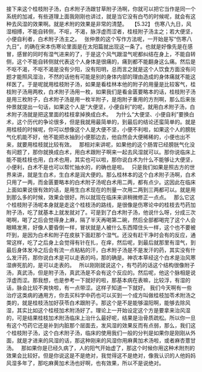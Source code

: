 接下来这个桂枝附子汤，白术附子汤跟甘草附子汤啊，你就可以把它当作是同一个系统的加减，有些道理上面我刚刚也讲过，就是当它没有白芍的时候呢，就会有这种去风湿的效果啊。就是术附的效果是非常的清楚。
 
【5.32】  伤寒八九日，风湿相搏，不能自转侧，不呕，不渴，脉浮虚而涩者，桂枝附子汤主之；若大便坚，小便自利者，白术附子汤主之。
 
张仲景的这个写作方法呢，一开始是写“伤寒八九日”，的确在宋本伤寒论里面是在太阳篇就出现这一条了。也就是好像先是在感冒，感冒的同时有湿气进来的了，于是这个风气跟湿气呢都纠结在身上，不能自转侧，这个不能自转侧就代表这个人身体是很痛的，痛到都不能翻身这么痛。然后是不呕不渴，不呕不渴是没有少阳，没有阳明，总而言之就是这个人饮食方面没有问题才能照风湿治，不然的话他有可能是别的身体内部的理由造成的身体痛就不能这样医了。于是呢就用桂枝附子汤，如果是看桂林本他的附子的用量是比较客气，桂枝附子汤用两枚，白术附子汤用一枚，如果我们是看金匮要略本的话，桂枝附子汤是用三枚附子，白术附子汤是用一枚半附子，是炮附子重用的方剂啊，那么后来张仲景就提出一句话，如果这个人是“大便坚，小便自利”的呢，就用白术附子汤，白术附子汤就是把这里面的桂枝拿掉换成白术。
 
为什么“大便坚、小便自利”要换白术，这个历代的争论很多，但是我就用最简单的，到最后的结论还蛮简单的。就是用桂枝的时候呢，你可以想像这个人是大便不坚，小便不利啦，如果这个人的膀胱气化机能不好，他不能把水抽到小便那边去，他自然会大便稀稀的，小便也出不来，就要用桂枝就比较有效。
 
那相对来讲呢，如果他的这个肠胃已经膀胱气化没有问题了，那你就换成白术，用白术跟附子啊来一起去风湿就可以。那你说临床上能不能桂枝也用，白术也用，其实也可以啦，那你说白术为什么不能够让大便坚，小便利，白术不是也可以帮忙抽水的，的确也是啦。
 
只是我们如果是照古方的世界来讲，就是生白术，生白术是润大便的。那么桂林本的这个白术附子汤啊，白术只用了一两，而金匮要略本的白术附子汤呢白术用二两，都有点少。这因此在临床上面如果说很有效的话，是用生白术现在的剂量一次用二两到三两都可以。就是用到那么多的时候，效果会很好。所以就现在临床来讲稍微修正一点点。
 
那么它这个桂枝附子汤呢本身就是走这个桂枝汤的路线，是很像是伤寒论中的桂枝去芍药加附子汤，吃了就基本上就发就对了。可是到了白术附子汤，他说什么呀，分成三次喝啊，喝了之后会觉得身上麻，隔了半天再喝第二碗，然后全部都喝完了这个人会眼睛发黑，好像人要昏倒一样，冒状就是人被什么东西障住头一样，这个也不要被吓到，是因为白术和附子在皮肤下面赶那个湿气。还没有赶干净时会有的反应，通常这样，吃了之后身上会觉得有针在扎，在痒，然后呢，到最后就那里有湿气，到最后身体发冷之后会有流一点粘粘的汗，白术附子汤是不是发汗的药，其实没有什么发汗药，那你说白术是可以走表的吗，那的确是。神农本草经这个白术是治风寒湿痹死肌的，是可以走表的。
 
所以刚刚就说这个，有芍药的话这个结构很像附子汤，真武汤，但是附子汤，真武汤是不会有这个反应的。然后呢，他这个脉相是说浮虚而涩。那我想，也是参考一下就好的啦，那基本病在表嘛，比较浮，有湿的话，脉会比较不爽快啦，有一点带涩。这样子知道一下就好。
我们今天啊有一些治疗这类病的通用方，你去买科学中药也可以买到一个成方叫做桂枝加苓术附汤之类的，就是桂枝汤加好茯苓白术跟附子。那这个是不是能够温阳啊，能够去除风湿，其实比如这个桂枝加术附汤好了。理论上一开始设定这个方是要拿来治风湿的，可是结果桂枝加术附汤临床上治什么最好呢，结果是治骨质疏松。所以你一旦有这个芍药它还是补到内脏那个层面去，发风湿的效果反而有点弱，那么，我们这个桂枝附子汤，这个白术附子汤，临床的使用我们一般的分判是如果你是刚刚从外面，就是才进来的风湿的话，那这种刚来的风湿你用麻黄加术汤啦，或者麻杏薏甘汤。
 
那如果你是已经久病了，人的阳气开始虚了，那这个时候你用这种术附剂的效果会比较好。但是你说这是不是绝对，我觉得这不是绝对，像我认识的人他妈妈风湿多年了，那吃麻黄加术汤也好啊，也有效果，所以不是说绝对。
